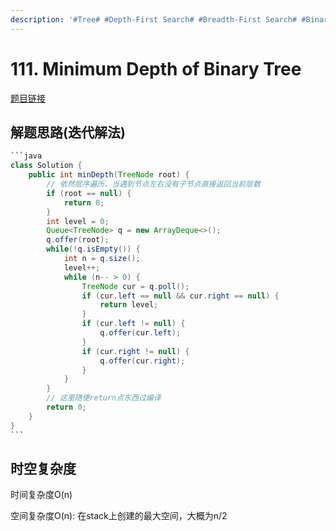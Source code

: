 ```yaml
---
description: '#Tree# #Depth-First Search# #Breadth-First Search# #Binary Tree#'
---
```


# 111. Minimum Depth of Binary Tree

[题目链接](https://leetcode.com/problems/minimum-depth-of-binary-tree/description/)

## 解题思路(迭代解法)

````java
```java
class Solution {
    public int minDepth(TreeNode root) {
        // 依然层序遍历，当遇到节点左右没有子节点直接返回当前层数
        if (root == null) {
            return 0;
        }
        int level = 0;
        Queue<TreeNode> q = new ArrayDeque<>();
        q.offer(root);
        while(!q.isEmpty()) {
            int n = q.size();
            level++;
            while (n-- > 0) {
                TreeNode cur = q.poll();
                if (cur.left == null && cur.right == null) {
                    return level;
                }
                if (cur.left != null) {
                    q.offer(cur.left);
                }
                if (cur.right != null) {
                    q.offer(cur.right);
                }
            }
        }
        // 这里随便return点东西过编译
        return 0;
    }
}
```
````

## 时空复杂度

时间复杂度O(n)

空间复杂度O(n): 在stack上创建的最大空间，大概为n/2       &#x20;

